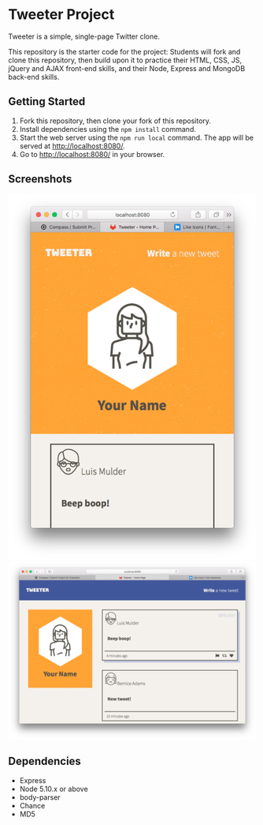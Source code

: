 # Tweeter Project

Tweeter is a simple, single-page Twitter clone.

This repository is the starter code for the project: Students will fork and
clone this repository, then build upon it to practice their HTML, CSS, JS,
jQuery and AJAX front-end skills, and their Node, Express and MongoDB back-end
skills.

## Getting Started

1. Fork this repository, then clone your fork of this repository.
1. Install dependencies using the `npm install` command.
1. Start the web server using the `npm run local` command. The app will be
   served at <http://localhost:8080/>.
1. Go to <http://localhost:8080/> in your browser.

## Screenshots

![Mobile Screenshot](/images/mobile.png)
![Desktop Screenshot](/images/desktop.png)

## Dependencies

- Express
- Node 5.10.x or above
- body-parser
- Chance
- MD5
